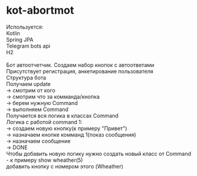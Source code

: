 # kot-abortmot
<a>Используется:
<br />Kotlin
<br />Spring JPA
<br />Telegram bots api
<br />H2
<br />
<br />Бот автоотчетчик. Создаем набор кнопок с автоответами
<br />Присутствует регистрация, анкетирование пользователя
<br />Структура бота
<br />Получаем update 
  <br />-> смотрим от кого 
  <br />-> смотрим что за комманда/кнопка 
  <br />-> берем нужную Command 
  <br />-> выполняем Command
<br />Получается вся логика в классах Command 
<br />Логика с работой command 1: 
  <br />-> создаем новую кнопку(к примеру "Привет") 
    <br />-> назначаем кнопке комманд 1(показ сообщения) 
      <br />-> назначаем сообщение
        <br />-> DONE
<br />Чтобы добавить новую логику нужно создать новый класс от Command - к примеру show wheather(5)
<br />добавить кнопку с номером этого (Wheather)
        
